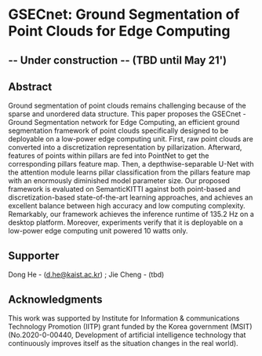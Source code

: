 # GSECnet:  Ground  Segmentation  of  Point  Clouds  for  Edge  Computing

## -- Under construction -- (TBD until May 21')

## Abstract

Ground segmentation of point clouds remains challenging because of the sparse and unordered data structure. This paper proposes the GSECnet - Ground Segmentation network for Edge Computing, an efficient ground segmentation framework of point clouds specifically designed to be deployable on a low-power edge computing unit. First, raw point clouds are converted into a discretization representation by pillarization. Afterward, features of points within pillars are fed into PointNet to get the corresponding pillars feature map. Then, a depthwise-separable U-Net with the attention module learns pillar classification from the pillars feature map with an enormously diminished model parameter size. Our proposed framework is evaluated on SemanticKITTI against both point-based and discretization-based state-of-the-art learning approaches, and achieves an excellent balance between high accuracy and low computing complexity. Remarkably, our framework achieves the inference runtime of 135.2 Hz on a desktop platform. Moreover, experiments verify that it is deployable on a low-power edge computing unit powered 10 watts only.

## Supporter 

Dong He - (d.he@kaist.ac.kr) ; Jie Cheng - (tbd)

## Acknowledgments

This work was supported by Institute for Information & communications Technology Promotion (IITP) grant funded by the Korea government (MSIT) (No.2020-0-00440, Development of artificial intelligence technology that continuously improves itself as the situation changes in the real world).
